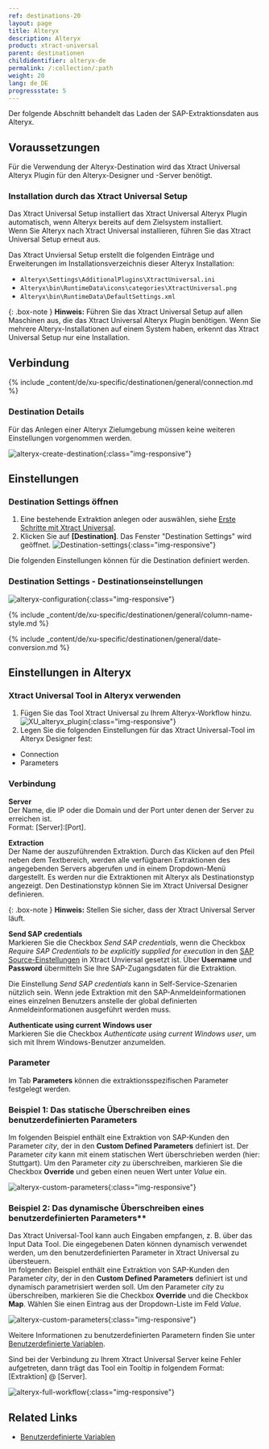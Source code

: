 ```yaml
---
ref: destinations-20
layout: page
title: Alteryx
description: Alteryx
product: xtract-universal
parent: destinationen
childidentifier: alteryx-de
permalink: /:collection/:path
weight: 20
lang: de_DE
progressstate: 5
---
```

Der folgende Abschnitt behandelt das Laden der SAP-Extraktionsdaten aus Alteryx.

## Voraussetzungen

Für die Verwendung der Alteryx-Destination wird das Xtract Universal Alteryx Plugin für den Alteryx-Designer und -Server benötigt. 

### Installation durch das Xtract Universal Setup

Das Xtract Universal Setup installiert das Xtract Universal Alteryx Plugin automatisch, wenn Alteryx bereits auf dem Zielsystem installiert. <br>
Wenn Sie Alteryx nach Xtract Universal installieren, führen Sie das Xtract Universal Setup erneut aus.

Das Xtract Unviersal Setup erstellt die folgenden Einträge und Erweiterungen im Installationsverzeichnis dieser Alteryx Installation:
- `Alteryx\Settings\AdditionalPlugins\XtractUniversal.ini`
- `Alteryx\bin\RuntimeData\icons\categories\XtractUniversal.png`
- `Alteryx\bin\RuntimeData\DefaultSettings.xml`

{: .box-note }
**Hinweis:** Führen Sie das Xtract Universal Setup auf allen Maschinen aus, die das Xtract Universal Alteryx Plugin benötigen.
Wenn Sie mehrere Alteryx-Installationen auf einem System haben, erkennt das Xtract Universal Setup nur eine Installation.

<!---
#### Mehrere Alteryx-Installationen auf einer Maschine

Wenn Sie mehrere Alteryx-Installationen auf einem System haben, erkennt das Xtract Universal Setup nur eine Installation.
Führen Sie das Xtract Universal Setup for diese eine Installation aus. 
Das Xtract Unviersal Setup erstellt die folgenden Einträge und Erweiterungen im Installationsverzeichnis dieser Alteryx Installation:
- `Alteryx\Settings\AdditionalPlugins\XtractUniversal.ini`
- `Alteryx\bin\RuntimeData\icons\categories\XtractUniversal.png`
- `Alteryx\bin\RuntimeData\DefaultSettings.xml`

Um das Xtract Universal Alteryx Plugin in allen Alteryx-Installationen zu verwenden, kopieren Sie die o.g. Dateien manuell in die Alteryx-Installationsverzeichnisse, die nicht vom Xtract Universal Setup erkannt wurden.
-->

<!---
{: .box-note }
**Hinweis:** Sollten sich mehrere Alteryx-Installationen auf Ihrem System befinden, erkennt das Setup nur eine Installation und kopiert die o.g. Dateien dorthin.
Für alle weiteren Alertyx Installationen, müssen Sie eine manuelle Installtion des Plugins durchführen.

### Manuelle Installation (für ein separates Alteryx-System

1. Kopieren Sie den Alteryx-Ordner `C:\Program Files\XtractUniversal\alteryx` aus ihrer lokalen Xtract Universal Installation in einen beliebigen Ordner auf dem Server, auf dem Sie das Plugin installieren möchten. 
2. Führen Sie die `C:\Program Files\XtractUniversal\alteryx\AlteryxPluginSetup.exe` über die Windows Eingabeaufforderung aus. 

Die folgenden Befehle werden in Kombination mit einem Parameter, der auf das Installationsverzeichnis von Alteryx verweist unterstützt. 
- */i* (für "install") z.B. `C:\Program Files\XtractUniversal\alteryx>AlteryxPluginSetup /i "C:\Users\mywindowsuser\AppData\Local\Alteryx"`
- */u* (für "uninstall")

{: .box-note }
**Hinweis:** Sollte es Probleme bei der Installation des Plugins geben, schicken Sie die setup.log Datei aus `C:\Program Files\XtractUniversal\alteryx\setup.log` an den [Theobald Support](https://support.theobald-software.com).
-->


## Verbindung

{% include _content/de/xu-specific/destinationen/general/connection.md %}	 

### Destination Details

Für das Anlegen einer Alteryx Zielumgebung müssen keine weiteren Einstellungen vorgenommen werden.

![alteryx-create-destination](/img/content/alteryx-create-destination.PNG){:class="img-responsive"}


## Einstellungen

### Destination Settings öffnen

1. Eine bestehende Extraktion anlegen oder auswählen, siehe [Erste Schritte mit Xtract Universal](../erste-schritte/eine-neue-extraktion-anlegen).
2. Klicken Sie auf **[Destination]**. Das Fenster "Destination Settings" wird geöffnet.
![Destination-settings](/img/content/xu/xu_designer_destination.png){:class="img-responsive"}

Die folgenden Einstellungen können für die Destination definiert werden. 
  
### Destination Settings - Destinationseinstellungen
![alteryx-configuration](/img/content/alteryx-configuration.PNG){:class="img-responsive"}

{% include _content/de/xu-specific/destinationen/general/column-name-style.md %}

{% include _content/de/xu-specific/destinationen/general/date-conversion.md %}


## Einstellungen in Alteryx


### Xtract Universal Tool in Alteryx verwenden
1. Fügen Sie das Tool Xtract Universal zu Ihrem Alteryx-Workflow hinzu.
![XU_alteryx_plugin](/img/content/XU_alteryx_plugin.png){:class="img-responsive"}
2. Legen Sie die folgenden Einstellungen für das Xtract Universal-Tool im Alteryx Designer fest:
- Connection
- Parameters

### Verbindung

**Server**<br>
Der Name, die IP oder die Domain und der Port unter denen der Server zu erreichen ist.<br>
Format: [Server]:[Port].

**Extraction**<br>
Der Name der auszuführenden Extraktion. Durch das Klicken auf den Pfeil neben dem Textbereich, werden alle verfügbaren Extraktionen des angegebenden Servers abgerufen und in einem Dropdown-Menü dargestellt. 
Es werden nur die Extraktionen mit Alteryx als Destinationstyp angezeigt. Den Destinationstyp können Sie im Xtract Universal Designer definieren.

{: .box-note }
**Hinweis:** Stellen Sie sicher, dass der Xtract Universal Server läuft.

**Send SAP credentials** <br>
Markieren Sie die Checkbox *Send SAP credentials*, wenn die Checkbox *Require SAP Credentials to be explicitly supplied for execution* in den [SAP Source-Einstellungen](../einfuehrung/sap-verbindungen-anlegen) in Xtract Unviersal gesetzt ist.
Über **Username** und **Password** übermitteln Sie Ihre SAP-Zugangsdaten für die Extraktion.

Die Einstellung *Send SAP credentials* kann in Self-Service-Szenarien nützlich sein. Wenn jede Extraktion mit den SAP-Anmeldeinformationen eines einzelnen Benutzers anstelle der global definierten Anmeldeinformationen ausgeführt werden muss.

**Authenticate using current Windows user** <br>
Markieren Sie die Checkbox *Authenticate using current Windows user*, um sich mit Ihrem Windows-Benutzer anzumelden.

### Parameter 

Im Tab **Parameters** können die extraktionsspezifischen Parameter festgelegt werden. 

### Beispiel 1: Das statische Überschreiben eines benutzerdefinierten Parameters
Im folgenden Beispiel enthält eine Extraktion von SAP-Kunden den Parameter *city*, der in den **Custom Defined Parameters** definiert ist. 
Der Parameter *city* kann mit einem statischen Wert überschrieben werden (hier: Stuttgart).
Um den Parameter *city* zu überschreiben, markieren Sie die Checkbox **Override** und geben einen neuen Wert unter *Value* ein.

![alteryx-custom-parameters](/img/content/alteryx-custom-parameters.PNG){:class="img-responsive"}

### Beispiel 2: Das dynamische Überschreiben eines benutzerdefinierten Parameters**<br>
Das Xtract Universal-Tool kann auch Eingaben empfangen, z. B. über das Input Data Tool.
Die eingegebenen Daten können dynamisch verwendet werden, um den benutzerdefinierten Parameter in Xtract Universal zu übersteuern.<br> 
Im folgenden Beispiel enthält eine Extraktion von SAP-Kunden den Parameter *city*, der in den **Custom Defined Parameters** definiert ist und dynamisch parametrisiert werden soll. 
Um den Parameter *city* zu überschreiben, markieren Sie die Checkbox **Override** und die Checkbox **Map**. Wählen Sie einen Eintrag aus der Dropdown-Liste im Feld *Value*.

![alteryx-custom-parameters](/img/content/alteryx-custom-parameters-override.PNG){:class="img-responsive"}

Weitere Informationen zu benutzerdefinierten Parametern finden Sie unter [Benutzerdefinierte Variablen](../fortgeschrittene-techniken/benutzerdefinierte-variablen).

Sind bei der Verbindung zu Ihrem Xtract Universal Server keine Fehler aufgetreten, dann trägt das Tool ein Tooltip in folgendem Format: [Extraktion] @ [Server].

![alteryx-full-workflow](/img/content/alteryx-full-workflow.PNG){:class="img-responsive"}

## Related Links
- [Benutzerdefinierte Variablen](../fortgeschrittene-techniken/benutzerdefinierte-variablen)
